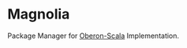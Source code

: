 # Magnolia
Package Manager for [Oberon-Scala](https://github.com/UnBCIC-TP2/Oberon-Scala) Implementation.
